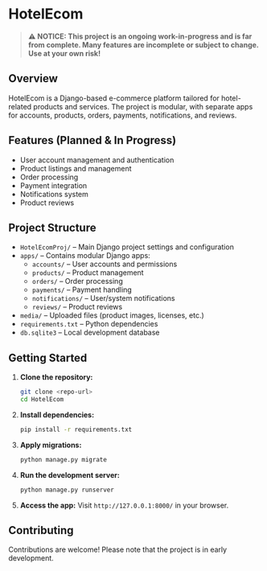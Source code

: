 # HotelEcom

> **⚠️ NOTICE: This project is an ongoing work-in-progress and is far from complete. Many features are incomplete or subject to change. Use at your own risk!**

## Overview
HotelEcom is a Django-based e-commerce platform tailored for hotel-related products and services. The project is modular, with separate apps for accounts, products, orders, payments, notifications, and reviews.

## Features (Planned & In Progress)
- User account management and authentication
- Product listings and management
- Order processing
- Payment integration
- Notifications system
- Product reviews

## Project Structure
- `HotelEcomProj/` – Main Django project settings and configuration
- `apps/` – Contains modular Django apps:
  - `accounts/` – User accounts and permissions
  - `products/` – Product management
  - `orders/` – Order processing
  - `payments/` – Payment handling
  - `notifications/` – User/system notifications
  - `reviews/` – Product reviews
- `media/` – Uploaded files (product images, licenses, etc.)
- `requirements.txt` – Python dependencies
- `db.sqlite3` – Local development database

## Getting Started
1. **Clone the repository:**
   ```bash
   git clone <repo-url>
   cd HotelEcom
   ```
2. **Install dependencies:**
   ```bash
   pip install -r requirements.txt
   ```
3. **Apply migrations:**
   ```bash
   python manage.py migrate
   ```
4. **Run the development server:**
   ```bash
   python manage.py runserver
   ```
5. **Access the app:**
   Visit `http://127.0.0.1:8000/` in your browser.

## Contributing
Contributions are welcome! Please note that the project is in early development.

